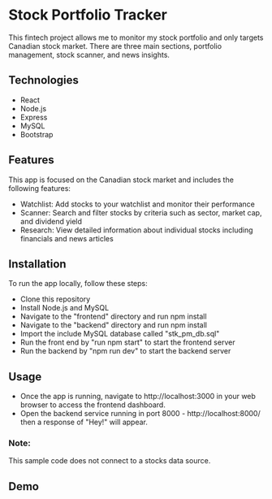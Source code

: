 # Stock Portfolio Tracker

This fintech project allows me to monitor my stock portfolio and only targets Canadian stock market. There are three main sections, portfolio management, stock scanner, and news insights.

## Technologies

- React
- Node.js
- Express
- MySQL
- Bootstrap

## Features

This app is focused on the Canadian stock market and includes the following features:
- Watchlist: Add stocks to your watchlist and monitor their performance
- Scanner: Search and filter stocks by criteria such as sector, market cap, and dividend yield
- Research: View detailed information about individual stocks including financials and news articles

## Installation

To run the app locally, follow these steps:
- Clone this repository
- Install Node.js and MySQL
- Navigate to the "frontend" directory and run npm install
- Navigate to the "backend" directory and run npm install
- Import the include MySQL database called "stk_pm_db.sql" 
- Run the front end by "run npm start" to start the frontend server
- Run the backend by "npm run dev" to start the backend server

## Usage
- Once the app is running, navigate to http://localhost:3000 in your web browser to access the frontend dashboard. 
- Open the backend service running in port 8000 - http://localhost:8000/ then a response of "Hey!" will appear. 

### Note: 
This sample code does not connect to a stocks data source. 

## Demo
<!-- Demo https://vimeo.com/802498892 -->
